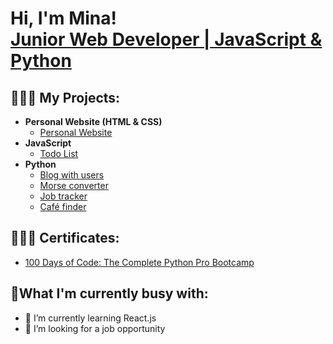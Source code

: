 <h1>Hi, I'm Mina! <br/><a href="https://github.com/Mahmina">Junior Web Developer | JavaScript & Python</a></h1>

<h2>👩🏻‍💻 My Projects:</h2>

- <b>Personal Website (HTML & CSS)</b>
  - [Personal Website](https://github.com/Mahmina/personal-website)
- <b>JavaScript</b>
  - [Todo List](https://github.com/Mahmina/todo-list)
- <b>Python</b>
  - [Blog with users](https://github.com/Mahmina/blog-with-users)
  - [Morse converter](https://github.com/Mahmina/morse-converter)
  - [Job tracker](https://github.com/Mahmina/job-tracker)
  - [Café finder](https://github.com/Mahmina/cafe-cortex)

<h2>👩🏻‍🎓 Certificates: </h2>

- [100 Days of Code: The Complete Python Pro Bootcamp](https://ude.my/UC-73c71684-6f77-4432-93cd-298f5959ae60)


<h2> 🤳What I'm currently busy with: </h2>

- 🌱 I’m currently learning React.js
- 👯 I’m looking for a job opportunity
